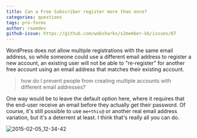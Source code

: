 ```yaml
---
title: Can a Free Subscriber register more than once?
categories: questions
tags: pro-forms
author: raamdev
github-issue: https://github.com/websharks/s2member-kb/issues/87
---
```


WordPress does not allow multiple registrations with the same email address, so while someone could use a different email address to register a new account, an existing user will not be able to "re-register" for another free account using an email address that matches their existing account.

> how do I prevent people from creating multiple accounts with different email addresses?

One way would be to leave the default option here, where it requires that the end-user receive an email before they actually get their password. Of course, it's still possible to use `me+this@` or another real email address variation, but it's a deterrent at least. I think that's really all you can do.

![2015-02-05_12-34-42](https://cloud.githubusercontent.com/assets/1563559/6069753/7d359802-ad33-11e4-8258-a6acdb72b3ac.png)
